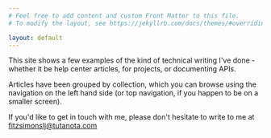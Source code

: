 ```yaml
---
# Feel free to add content and custom Front Matter to this file.
# To modify the layout, see https://jekyllrb.com/docs/themes/#overriding-theme-defaults

layout: default
---
```

This site shows a few examples of the kind of technical writing I've done - whether it be help center articles, for projects, or documenting APIs. 

Articles have been grouped by collection, which you can browse using the navigation on the left hand side (or top navigation, if you happen to be on a smaller screen). 

If you'd like to get in touch with me, please don't hesitate to write to me at fitzsimonslj@tutanota.com